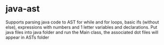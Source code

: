 # java-ast

Supports parsing java code to AST for while and for loops, basic ifs (without else), expressions with numbers and 1 letter variables and declarations. Put java files into java folder and run the Main class, the associated dot files will appear in ASTs folder
